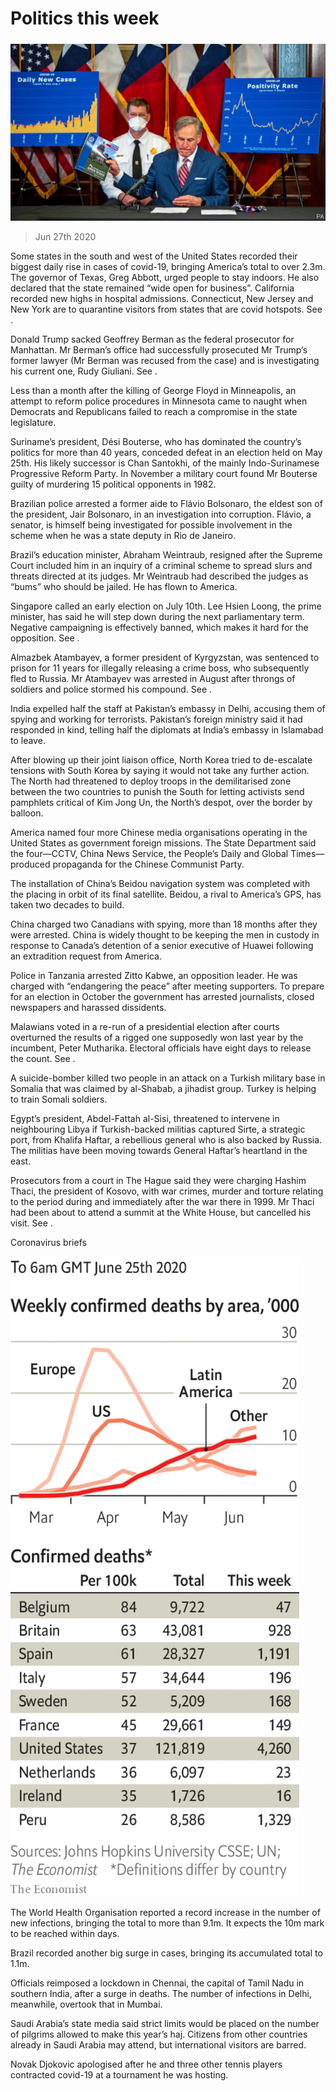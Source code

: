 ###### 

# Politics this week 

#####  

![image](images/20200627_WWP003_0.jpg) 

> Jun 27th 2020 

Some states in the south and west of the United States recorded their biggest daily rise in cases of covid-19, bringing America’s total to over 2.3m. The governor of Texas, Greg Abbott, urged people to stay indoors. He also declared that the state remained “wide open for business”. California recorded new highs in hospital admissions. Connecticut, New Jersey and New York are to quarantine visitors from states that are covid hotspots. See .

Donald Trump sacked Geoffrey Berman as the federal prosecutor for Manhattan. Mr Berman’s office had successfully prosecuted Mr Trump’s former lawyer (Mr Berman was recused from the case) and is investigating his current one, Rudy Giuliani. See .


Less than a month after the killing of George Floyd in Minneapolis, an attempt to reform police procedures in Minnesota came to naught when Democrats and Republicans failed to reach a compromise in the state legislature.

Suriname’s president, Dési Bouterse, who has dominated the country’s politics for more than 40 years, conceded defeat in an election held on May 25th. His likely successor is Chan Santokhi, of the mainly Indo-Surinamese Progressive Reform Party. In November a military court found Mr Bouterse guilty of murdering 15 political opponents in 1982.

Brazilian police arrested a former aide to Flávio Bolsonaro, the eldest son of the president, Jair Bolsonaro, in an investigation into corruption. Flávio, a senator, is himself being investigated for possible involvement in the scheme when he was a state deputy in Rio de Janeiro.

Brazil’s education minister, Abraham Weintraub, resigned after the Supreme Court included him in an inquiry of a criminal scheme to spread slurs and threats directed at its judges. Mr Weintraub had described the judges as “bums” who should be jailed. He has flown to America.

Singapore called an early election on July 10th. Lee Hsien Loong, the prime minister, has said he will step down during the next parliamentary term. Negative campaigning is effectively banned, which makes it hard for the opposition. See .

Almazbek Atambayev, a former president of Kyrgyzstan, was sentenced to prison for 11 years for illegally releasing a crime boss, who subsequently fled to Russia. Mr Atambayev was arrested in August after throngs of soldiers and police stormed his compound. See .

India expelled half the staff at Pakistan’s embassy in Delhi, accusing them of spying and working for terrorists. Pakistan’s foreign ministry said it had responded in kind, telling half the diplomats at India’s embassy in Islamabad to leave.

After blowing up their joint liaison office, North Korea tried to de-escalate tensions with South Korea by saying it would not take any further action. The North had threatened to deploy troops in the demilitarised zone between the two countries to punish the South for letting activists send pamphlets critical of Kim Jong Un, the North’s despot, over the border by balloon.

America named four more Chinese media organisations operating in the United States as government foreign missions. The State Department said the four—CCTV, China News Service, the People’s Daily and Global Times—produced propaganda for the Chinese Communist Party.

The installation of China’s Beidou navigation system was completed with the placing in orbit of its final satellite. Beidou, a rival to America’s GPS, has taken two decades to build.

China charged two Canadians with spying, more than 18 months after they were arrested. China is widely thought to be keeping the men in custody in response to Canada’s detention of a senior executive of Huawei following an extradition request from America.

Police in Tanzania arrested Zitto Kabwe, an opposition leader. He was charged with “endangering the peace” after meeting supporters. To prepare for an election in October the government has arrested journalists, closed newspapers and harassed dissidents.

Malawians voted in a re-run of a presidential election after courts overturned the results of a rigged one supposedly won last year by the incumbent, Peter Mutharika. Electoral officials have eight days to release the count. See .

A suicide-bomber killed two people in an attack on a Turkish military base in Somalia that was claimed by al-Shabab, a jihadist group. Turkey is helping to train Somali soldiers.

Egypt’s president, Abdel-Fattah al-Sisi, threatened to intervene in neighbouring Libya if Turkish-backed militias captured Sirte, a strategic port, from Khalifa Haftar, a rebellious general who is also backed by Russia. The militias have been moving towards General Haftar’s heartland in the east.

Prosecutors from a court in The Hague said they were charging Hashim Thaci, the president of Kosovo, with war crimes, murder and torture relating to the period during and immediately after the war there in 1999. Mr Thaci had been about to attend a summit at the White House, but cancelled his visit. See .

Coronavirus briefs

![image](images/20200627_WWC015.png) 


The World Health Organisation reported a record increase in the number of new infections, bringing the total to more than 9.1m. It expects the 10m mark to be reached within days.

Brazil recorded another big surge in cases, bringing its accumulated total to 1.1m.

Officials reimposed a lockdown in Chennai, the capital of Tamil Nadu in southern India, after a surge in deaths. The number of infections in Delhi, meanwhile, overtook that in Mumbai.

Saudi Arabia’s state media said strict limits would be placed on the number of pilgrims allowed to make this year’s haj. Citizens from other countries already in Saudi Arabia may attend, but international visitors are barred.

Novak Djokovic apologised after he and three other tennis players contracted covid-19 at a tournament he was hosting.

